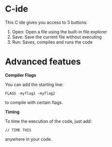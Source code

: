 C-ide
=====

This C ide gives you access to 3 buttons: 
1) Open: Open  a file using the built-in file explorer
2) Save: Save the current file without executing
3) Run: Saves, compiles and runs the code

Advanced featues
=====

**Compiler Flags**

You can add the starting line:

<code>FLAGS -myflag1 -myflag2</code>

to compile with certain flags.

**Timing**

To time the execution of the code, just add:

<code>// TIME THIS</code> 

anywhere in your code.

